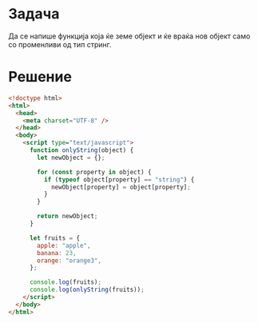 # Задача

Да се напише функција која ќе земе објект и ќе враќа нов објект само со променливи од тип стринг.

# Решение

```html
<!doctype html>
<html>
  <head>
    <meta charset="UTF-8" />
  </head>
  <body>
    <script type="text/javascript">
      function onlyString(object) {
        let newObject = {};

        for (const property in object) {
          if (typeof object[property] == "string") {
            newObject[property] = object[property];
          }
        }

        return newObject;
      }

      let fruits = {
        apple: "apple",
        banana: 23,
        orange: "orange3",
      };

      console.log(fruits);
      console.log(onlyString(fruits));
    </script>
  </body>
</html>
```
